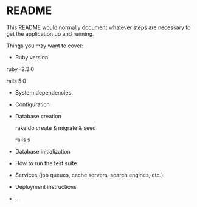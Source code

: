 # README

This README would normally document whatever steps are necessary to get the
application up and running.

Things you may want to cover:

* Ruby version

 ruby -2.3.0

 rails 5.0

* System dependencies

* Configuration

* Database creation
  
  rake db:create & migrate & seed


  rails s

* Database initialization

* How to run the test suite

* Services (job queues, cache servers, search engines, etc.)

* Deployment instructions

* ...
